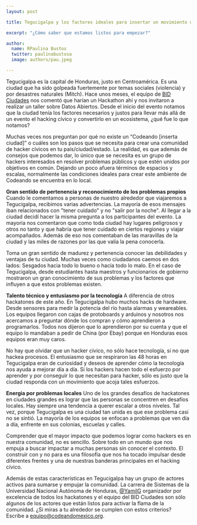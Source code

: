 ```yaml
---
layout: post

title: Tegucigalpa y los factores ideales para insertar un movimiento de hacking cívico

excerpt: "¿Cómo saber que estamos listos para empezar?"

author:
  name: RPaulina Bustos 
  twitter: paulinabustosa
  image: authors/pau.jpeg

---
```



Tegucigalpa es la capital de Honduras, justo en Centroamérica. Es una ciudad que ha sido golpeada fuertemente por temas 
sociales (violencia) y por desastres naturales (Mitch). Hace unos meses, el equipo de [BID Ciudades](https://twitter.com/BID_Ciudades) nos comentó que harían 
un Hackathon ahí y nos invitaron a realizar un taller sobre Datos Abiertos. Desde el inicio del evento notamos que la ciudad 
tenía los factores necesarios y justos para llevar más allá de un evento el hacking cívico y convertirlo en un ecosistema, 
¿qué fue lo que notamos? 

Muchas veces nos preguntan por qué no existe un “Codeando [inserta ciudad]” o cuáles son los pasos que se necesita para crear 
una comunidad de hacker cívicos en tu país/ciudad/estado. La realidad, es que además de consejos que podemos dar, 
lo único que se necesita es un grupo de hackers interesados en resolver problemas públicos y que estén unidos por objetivos 
en común. Dejando un poco afuera términos de espacios y escalas, normalmente las condiciones ideales para crear este ambiente 
de Codeando se encuentra en lo local. 

**Gran sentido de pertenencia y reconocimiento de los problemas propios**
Cuando le comentamos a personas de nuestro alrededor que viajaremos a Tegucigalpa, recibimos varias advertencias. 
La mayoría de esos mensajes iban relacionados con "tener cuidado" y no "salir por la noche". Al llegar a la ciudad decidí 
hacer la misma pregunta a los participantes del evento. La mayoría nos comentaron que como toda ciudad hay lugares peligrosos 
y otros no tanto y que habría que tener cuidado en ciertos regiones y viajar acompañados. Además de eso nos comentaban de las 
maravillas de la ciudad y las miles de razones por las que valía la pena conocerla. 

Toma un gran sentido de madurez y pertenencia conocer las debilidades y ventajas de tu ciudad. Muchas veces como ciudadanos 
caemos en dos lados: Sesgados hacia todo lo bueno o hacía todo lo malo. En el caso de Tegucigalpa, desde estudiantes hasta 
maestros y funcionarios de gobierno mostraron un gran conocimiento de sus problemas y los factores que influyen a que estos 
problemas existen. 

**Talento técnico y entusiasmo por la tecnología**
A diferencia de otros hackatones de este año. En Tegucigalpa hubo muchos hacks de hardware. Desde sensores para medir 
la potencia del río hasta alarmas y weareables. Los equipos llegaron con cajas de protoboards y arduinos y nosotros nos 
acercamos a preguntar dónde los compran y cómo aprendieron a programarlos. Todos nos dijeron que lo aprendieron por su cuenta 
y que el equipo lo mandaban a pedir de China (por Ebay) porque en Honduras esos equipos eran muy caros. 

No hay que olvidar que un hacker cívico, no sólo hace tecnología, si no que hackea procesos. El entusiasmo que se respiraron
las 48 horas en Tegucigalpa eran de curiosidad y deseos de aprender cómo la tecnología nos ayuda a mejorar día a día. Si los 
hackers hacen todo el esfuerzo por aprender y por conseguir lo que necesitan para hacker, sólo es justo que la ciudad responda 
con un movimiento que acoja tales esfuerzos.

**Energia por problemas locales**
Uno de los grandes desafíos de hackatones en ciudades grandes es lograr que las personas se concentren en desafíos locales. 
Hay siempre una tendencia a querer escalar a otros niveles. Tal vez, porque Tegucigalpa es una ciudad tan unida es que ese 
problema casi no se sintió. La mayoría de los equipos se enfocan a problemas que ven día a día, enfrente en sus colonias, 
escuelas y calles. 

Comprender que el mayor impacto que podemos lograr como hackers es en nuestra comunidad, no es sencillo. Sobre todo en un 
mundo que nos empuja a buscar impactar a muchas personas sin conocer el contexto. El construir con y no para es una filosofía 
que nos ha tocado impulsar desde diferentes frentes y una de nuestras banderas principales en el hacking cívico. 

Además de estas características en Tegucigalpa hay un grupo de actores activos para sumarse y empujar la comunidad. La carrera 
de Sistemas de la Universidad Nacional Autónoma de Honduras, [@YamilG](https://twitter.com/YamilG) organizador por excelencia de todos los hackatones y el 
equipo del BID Ciudades son sólo algunos de los actores que están listos para activar la flama de la comunidad. ¿Si miras a tu
alrededor se cumplen con estos criterios? Escribe a equipo@codeandomexico.org.
